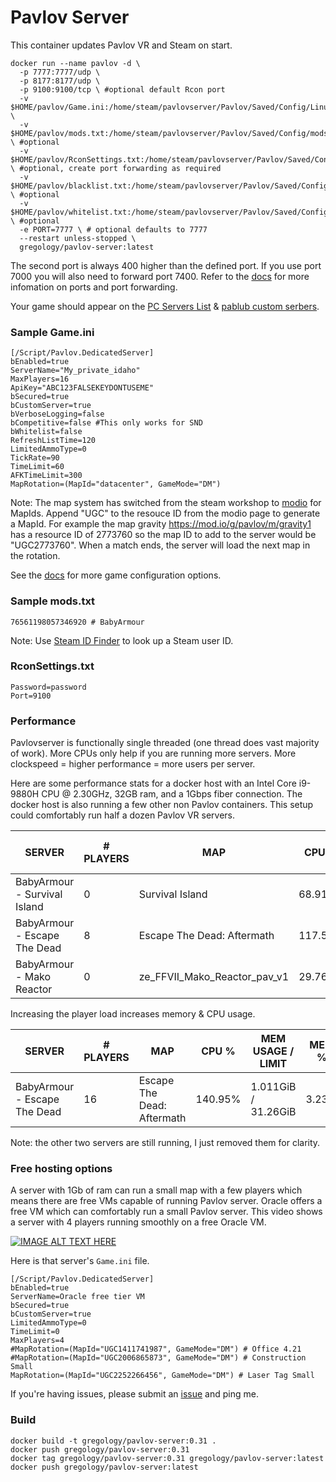 # Pavlov Server

This container updates Pavlov VR and Steam on start.

```
docker run --name pavlov -d \
  -p 7777:7777/udp \
  -p 8177:8177/udp \
  -p 9100:9100/tcp \ #optional default Rcon port
  -v $HOME/pavlov/Game.ini:/home/steam/pavlovserver/Pavlov/Saved/Config/LinuxServer/Game.ini \
  -v $HOME/pavlov/mods.txt:/home/steam/pavlovserver/Pavlov/Saved/Config/mods.txt \ #optional
  -v $HOME/pavlov/RconSettings.txt:/home/steam/pavlovserver/Pavlov/Saved/Config/RconSettings.txt \ #optional, create port forwarding as required
  -v $HOME/pavlov/blacklist.txt:/home/steam/pavlovserver/Pavlov/Saved/Config/blacklist.txt \ #optional
  -v $HOME/pavlov/whitelist.txt:/home/steam/pavlovserver/Pavlov/Saved/Config/whitelist.txt \ #optional
  -e PORT=7777 \ # optional defaults to 7777
  --restart unless-stopped \
  gregology/pavlov-server:latest
```

The second port is always 400 higher than the defined port. If you use port 7000 you will also need to forward port 7400. Refer to the [docs](http://wiki.pavlov-vr.com/index.php?title=Dedicated_server#Firewall.2FPort_forwarding) for more infomation on ports and port forwarding.

Your game should appear on the [PC Servers List](https://pavlovhorde.com/pcServers/) & [pablub custom serbers](https://pablub.xyz/).

### Sample Game.ini
```
[/Script/Pavlov.DedicatedServer]
bEnabled=true
ServerName="My_private_idaho" 
MaxPlayers=16
ApiKey="ABC123FALSEKEYDONTUSEME"
bSecured=true
bCustomServer=true 
bVerboseLogging=false 
bCompetitive=false #This only works for SND
bWhitelist=false 
RefreshListTime=120 
LimitedAmmoType=0 
TickRate=90
TimeLimit=60
AFKTimeLimit=300
MapRotation=(MapId="datacenter", GameMode="DM")
```

Note: The map system has switched from the steam workshop to [modio]( https://mod.io/g/pavlov) for MapIds. Append "UGC" to the resouce ID from the modio page to generate a MapId. For example the map gravity https://mod.io/g/pavlov/m/gravity1 has a resource ID of 2773760 so the map ID to add to the server would be "UGC2773760". When a match ends, the server will load the next map in the rotation.

See the [docs](http://wiki.pavlov-vr.com/index.php?title=Dedicated_server#Configuring_Game.ini) for more game configuration options.

### Sample mods.txt
```
76561198057346920 # BabyArmour
```
Note: Use [Steam ID Finder](https://www.steamidfinder.com/) to look up a Steam user ID.

### RconSettings.txt
```
Password=password
Port=9100
```

### Performance

Pavlovserver is functionally single threaded (one thread does vast majority of work). More CPUs only help if you are running more servers. More clockspeed = higher performance = more users per server.

Here are some performance stats for a docker host with an Intel Core i9-9880H CPU @ 2.30GHz, 32GB ram, and a 1Gbps fiber connection. The docker host is also running a few other non Pavlov containers. This setup could comfortably run half a dozen Pavlov VR servers.

| SERVER                       | # PLAYERS | MAP                          | CPU %   | MEM USAGE / LIMIT   | MEM % | NET I/0         | BLOCK I/0     |
|------------------------------|-----------|------------------------------|---------|---------------------|-------|-----------------|---------------|
| BabyArmour - Survival Island |         0 | Survival Island              |  68.91% | 710MiB / 31.26GiB   | 2.22% | 295MB / 50. 8MB | 223MB / 142MB |
| BabyArmour - Escape The Dead |         8 | Escape The Dead: Aftermath   | 117.59% | 916.4MiB / 31.26GiB | 2.86% | 81.4MB / 297MB  | 821MB / 142MB |
| BabyArmour - Mako Reactor    |         0 | ze_FFVII_Mako_Reactor_pav_v1 |  29.76% | 505.4MiB / 31.26GiB | 1.86% | 16.2MB / 33.7MB | 356MB / 135MB |

Increasing the player load increases memory & CPU usage.

| SERVER                       | # PLAYERS | MAP                          | CPU %   | MEM USAGE / LIMIT   | MEM % | NET I/0         | BLOCK I/0     |
|------------------------------|-----------|------------------------------|---------|---------------------|-------|-----------------|---------------|
| BabyArmour - Escape The Dead |        16 | Escape The Dead: Aftermath   | 140.95% | 1.011GiB / 31.26GiB | 3.23% | 251MB / 1.28GB  | 821MB / 142MB |

Note: the other two servers are still running, I just removed them for clarity.

### Free hosting options

A server with 1Gb of ram can run a small map with a few players which means there are free VMs capable of running Pavlov server. Oracle offers a free VM which can comfortably run a small Pavlov server. This video shows a server with 4 players running smoothly on a free Oracle VM.

[![IMAGE ALT TEXT HERE](https://img.youtube.com/vi/hCEoyOKGP08/0.jpg)](https://www.youtube.com/watch?v=hCEoyOKGP08)

Here is that server's `Game.ini` file.

```
[/Script/Pavlov.DedicatedServer]
bEnabled=true
ServerName=Oracle free tier VM
bSecured=true
bCustomServer=true
LimitedAmmoType=0
TimeLimit=0
MaxPlayers=4
#MapRotation=(MapId="UGC1411741987", GameMode="DM") # Office 4.21
#MapRotation=(MapId="UGC2006865873", GameMode="DM") # Construction Small
MapRotation=(MapId="UGC2252266456", GameMode="DM") # Laser Tag Small
```


If you're having issues, please submit an [issue](https://github.com/gregology/pavlov-server-docker/issues) and ping me.

### Build

```
docker build -t gregology/pavlov-server:0.31 .
docker push gregology/pavlov-server:0.31
docker tag gregology/pavlov-server:0.31 gregology/pavlov-server:latest
docker push gregology/pavlov-server:latest
```